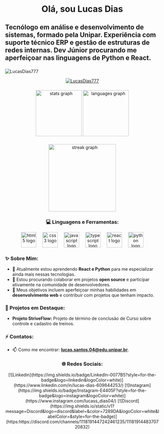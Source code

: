 <h1 align="center">Olá, sou Lucas Dias</h1>

###

<h2 align="left">Tecnólogo em análise e desenvolvimento de sistemas, formado pela Unipar. Experiência com suporte técnico ERP e gestão de estruturas de redes internas. Dev Júnior procurando me aperfeiçoar nas linguagens de Python e React.</h2>

###
<p align="left"> <img src="https://komarev.com/ghpvc/?username=LucasDias777&label=Profile%20views&color=900eb4&style=flat" alt="LucasDias777" /> </p>

<p align="center"> <a href="https://github.com/ryo-ma/github-profile-trophy"><img src="https://github-profile-trophy.vercel.app/?username=LucasDias777" alt="LucasDias777" /></a> </p>

###

<div align="center">
  <img src="https://github-readme-stats.vercel.app/api?username=LucasDias777&hide_title=false&hide_rank=false&show_icons=true&include_all_commits=true&count_private=true&disable_animations=false&theme=dracula&locale=en&hide_border=false" height="150" alt="stats graph" />
  <img src="https://github-readme-stats.vercel.app/api/top-langs?username=LucasDias777&locale=en&hide_title=false&layout=compact&card_width=320&langs_count=5&theme=dracula&hide_border=false" height="150" alt="languages graph" />
</div>

###

<div align="center">
  <img src="https://streak-stats.demolab.com?user=LucasDias777&locale=en&mode=daily&theme=dark&hide_border=false&border_radius=5&order=3" height="220" alt="streak graph"  />
</div>

###

<h3 align="center">💻 Linguagens e Ferramentas:</h3>

<div align="center">
  <img src="https://cdn.jsdelivr.net/gh/devicons/devicon/icons/html5/html5-original.svg" height="50" alt="html5 logo" />
  <img width="12" />
  <img src="https://cdn.jsdelivr.net/gh/devicons/devicon/icons/css3/css3-original.svg" height="50" alt="css3 logo" />
  <img width="12" />
  <img src="https://cdn.jsdelivr.net/gh/devicons/devicon/icons/javascript/javascript-original.svg" height="50" alt="javascript logo" />
  <img width="12" />
  <img src="https://cdn.jsdelivr.net/gh/devicons/devicon/icons/typescript/typescript-original.svg" height="50" alt="typescript logo" />
  <img width="12" />
  <img src="https://cdn.jsdelivr.net/gh/devicons/devicon/icons/react/react-original.svg" height="50" alt="react logo" />
  <img width="12" />
  <img src="https://cdn.jsdelivr.net/gh/devicons/devicon/icons/python/python-original.svg" height="50" alt="python logo" />
</div>


###

<h3 align="left">✨ Sobre Mim:</h3>

- 🌱 Atualmente estou aprendendo **React e Python** para me especializar ainda mais nessas tecnologias.
- 👯 Estou procurando colaborar em projetos **open source** e participar ativamente na comunidade de desenvolvedores.
- 🎯 Meus objetivos incluem aperfeiçoar minhas habilidades em **desenvolvimento web** e contribuir com projetos que tenham impacto.

###

<h3 align="left">🚀 Projetos em Destaque:</h3>

- **Projeto StriveFlow:** Projeto de término de conclusão de Curso sobre controle e cadastro de treinos.

###

<h3 align="left">⚡ Contatos:</h3>

- 📫 Como me encontrar: **lucas.santos.04@edu.unipar.br**.

###

<h3 align="center">🌐 Redes Sociais:</h3>

<div align="center">
[![Linkedin](https://img.shields.io/badge/LinkedIn-0077B5?style=for-the-badge&logo=linkedin&logoColor=white)]
(https://www.linkedin.com/in/lucas-dias-609844253/)
[![Instagram](https://img.shields.io/badge/Instagram-E4405F?style=for-the-badge&logo=instagram&logoColor=white)]
(https://www.instagram.com/lucass_dias04/)
[![Discord](https://img.shields.io/static/v1?message=Discord&logo=discord&label=&color=7289DA&logoColor=white&labelColor=&style=for-the-badge)](https:https://discord.com/channels/1118191447242461235/1118191448370720832)
</div>

###
